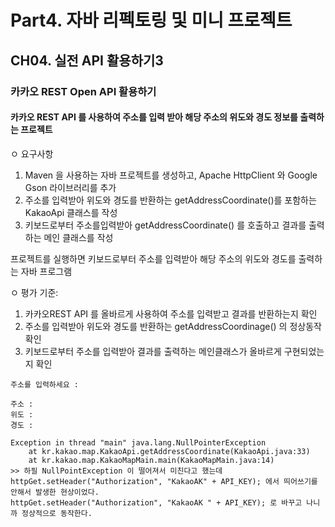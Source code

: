 # Part4. 자바 리펙토링 및 미니 프로젝트
## CH04. 실전 API 활용하기3
### 카카오 REST Open API 활용하기
#### 카카오 REST API 를 사용하여 주소를 입력 받아 해당 주소의 위도와 경도 정보를 출력하는 프로젝트
ㅇ 요구사항
1. Maven 을 사용하는 자바 프로젝트를 생성하고, Apache HttpClient 와 Google Gson 라이브러리를 추가
2. 주소를 입력받아 위도와 경도를 반환하는 getAddressCoordinate()를 포함하는 KakaoApi 클래스를 작성
3. 키보드로부터 주소를입력받아 getAddressCoordinate() 를 호출하고 결과를 출력하는 메인 클래스를 작성

프로젝트를 실행하면 키보드로부터 주소를 입력받아 해당 주소의 위도와 경도를 출력하는 자바 프로그램

ㅇ 평가 기준:
1. 카카오REST API 를 올바르게 사용하여 주소를 입력받고 결과를 반환하는지 확인
2. 주소를 입력받아 위도와 경도를 반환하는 getAddressCoordinage() 의 정상동작 확인
3. 키보드로부터 주소를 입력받아 결과를 출력하는 메인클래스가 올바르게 구현되었는지 확인

```
주소를 입력하세요 : 
```
```
주소 : 
위도 : 
경도 : 
```

```
Exception in thread "main" java.lang.NullPointerException
	at kr.kakao.map.KakaoApi.getAddressCoordinate(KakaoApi.java:33)
	at kr.kakao.map.KakaoMapMain.main(KakaoMapMain.java:14)
>> 하필 NullPointException 이 떨어져서 미친다고 했는데
httpGet.setHeader("Authorization", "KakaoAK" + API_KEY); 에서 띄어쓰기를 안해서 발생한 현상이었다.
httpGet.setHeader("Authorization", "KakaoAK " + API_KEY); 로 바꾸고 나니까 정상적으로 동작한다.
```
